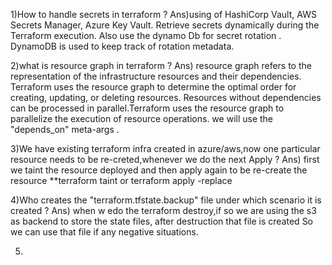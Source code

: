 1)How to handle secrets in  terraform ?
Ans)using of HashiCorp Vault, AWS Secrets Manager, Azure Key Vault.
    Retrieve secrets dynamically during the Terraform execution.
    Also use the dynamo Db for secret rotation .
    DynamoDB is used to keep track of rotation metadata.

2)what is resource graph in terraform ?
Ans) resource graph refers to the representation of the infrastructure resources and their dependencies.
    Terraform uses the resource graph to determine the optimal order for creating, updating, or deleting resources.
    Resources without dependencies can be processed in parallel.Terraform uses the resource graph to parallelize the 
    execution of resource operations.
    we will use the "depends_on" meta-args .

3)We have existing terraform infra created in azure/aws,now one particular resource needs to be re-creted,whenever we do the next Apply ?
Ans) first we taint the resource deployed and then apply again to be re-create the resource 
    **terraform taint <local-resource-name from terraform state list>  or 
      terraform apply -replace <local-resource-name from terraform state list>


4)Who creates the "terraform.tfstate.backup" file under which scenario it is created ?
Ans) when w edo the terraform destroy,if so we are using the s3 as backend to store the state files,
  after destruction that file is created So we can use that file if any negative situations.

5)
